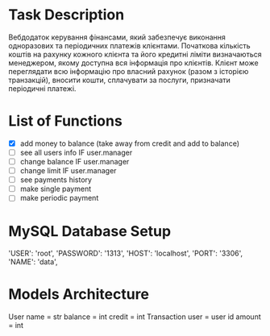 # Task Description
Вебдодаток керування фінансами, який забезпечує виконання одноразових та періодичних платежів клієнтами. Початкова кількість коштів на рахунку кожного клієнта та його кредитні ліміти визначаються менеджером, якому доступна вся інформація про клієнтів. Клієнт може переглядати всю інформацію про власний рахунок (разом з історією транзакцій), вносити кошти, сплачувати за послуги, призначати періодичні платежі.

# List of Functions
- [x] add money to balance (take away from credit and add to balance)
- [ ] see all users info IF user.manager 
- [ ] change balance IF user.manager 
- [ ] change limit IF user.manager 
- [ ] see payments history 
- [ ] make single payment 
- [ ] make periodic payment 

# MySQL Database Setup
'USER': 'root',
'PASSWORD': '1313',
'HOST': 'localhost',
'PORT': '3306',
'NAME': 'data',

# Models Architecture
User 
  name = str 
  balance = int 
  credit = int 
Transaction 
  user = user id 
  amount = int 